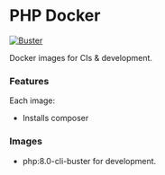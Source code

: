 # PHP Docker
[![Buster][buster_budget]][buster_ci]

[buster_ci]: https://github.com/rdok/php-docker/actions/workflows/buster.yml
[buster_budget]: https://github.com/rdok/php-docker/actions/workflows/buster.yml/badge.svg

Docker images for CIs & development.

### Features
Each image:
- Installs composer

### Images
- php:8.0-cli-buster for development.
